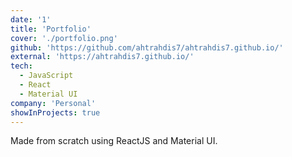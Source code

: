 ```yaml
---
date: '1'
title: 'Portfolio'
cover: './portfolio.png'
github: 'https://github.com/ahtrahdis7/ahtrahdis7.github.io/'
external: 'https://ahtrahdis7.github.io/'
tech:
  - JavaScript
  - React
  - Material UI
company: 'Personal'
showInProjects: true
---
```


Made from scratch using ReactJS and Material UI.
